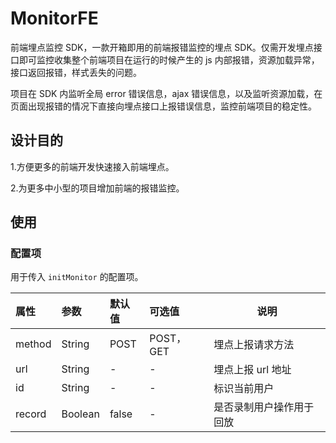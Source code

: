 # MonitorFE

前端埋点监控 SDK，一款开箱即用的前端报错监控的埋点 SDK。仅需开发埋点接口即可监控收集整个前端项目在运行的时候产生的 js 内部报错，资源加载异常，接口返回报错，样式丢失的问题。

项目在 SDK 内监听全局 error 错误信息，ajax 错误信息，以及监听资源加载，在页面出现报错的情况下直接向埋点接口上报错误信息，监控前端项目的稳定性。

## 设计目的

1.方便更多的前端开发快速接入前端埋点。

2.为更多中小型的项目增加前端的报错监控。

## 使用

### 配置项

用于传入 `initMonitor` 的配置项。

| 属性   | 参数    | 默认值 | 可选值    | 说明                     |
| :----- | :------ | :----- | :-------- | ------------------------ |
| method | String  | POST   | POST，GET | 埋点上报请求方法         |
| url    | String  | -      | -         | 埋点上报 url 地址        |
| id     | String  | -      | -         | 标识当前用户             |
| record | Boolean | false  | -         | 是否录制用户操作用于回放 |
